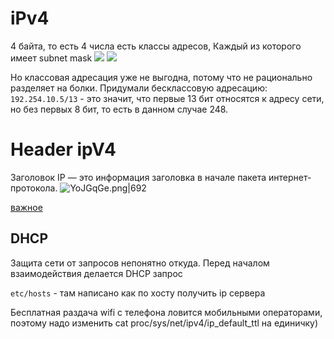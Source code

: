 # iPv4
4 байта, то есть 4 числа
есть классы адресов, Каждый из которого имеет subnet mask
![](https://i.imgur.com/vbzfOjn.png)
![](https://i.imgur.com/ffxosL1.png)

Но классовая адресация уже не выгодна, потому что не рационально разделяет на болки. Придумали бесклассовую адресацию:
`192.254.10.5/13` - это значит, что первые 13 бит относятся к адресу сети, но без первых 8 бит, то есть в данном случае 248.

# Header ipV4
Заголовок IP — это информация заголовка в начале пакета интернет-протокола.
![YoJGqGe.png|692](https://i.imgur.com/YoJGqGe.png)

[важное](https://neolurk.org/wiki/%D0%9C%D0%A4%D0%A2%D0%98)
## DHCP
Защита сети от запросов непонятно откуда. Перед началом взаимодействия делается DHCP запрос

`etc/hosts` - там написано как по хосту получить ip сервера

Бесплатная раздача wifi с телефона ловится мобильными операторами, поэтому надо изменить  cat proc/sys/net/ipv4/ip_default_ttl на единичку)